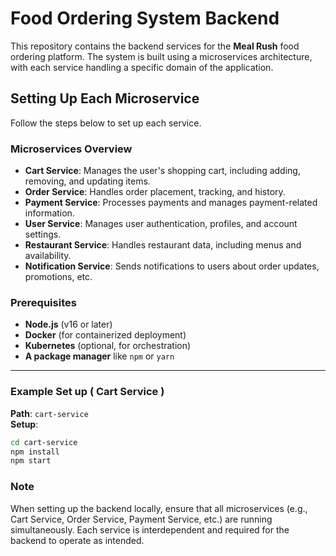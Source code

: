 # Food Ordering System Backend

This repository contains the backend services for the **Meal Rush** food ordering platform. The system is built using a microservices architecture, with each service handling a specific domain of the application.

## Setting Up Each Microservice

Follow the steps below to set up each service.



### Microservices Overview
- **Cart Service**: Manages the user's shopping cart, including adding, removing, and updating items.
- **Order Service**: Handles order placement, tracking, and history.
- **Payment Service**: Processes payments and manages payment-related information.
- **User Service**: Manages user authentication, profiles, and account settings.
- **Restaurant Service**: Handles restaurant data, including menus and availability.
- **Notification Service**: Sends notifications to users about order updates, promotions, etc.

### Prerequisites
- **Node.js** (v16 or later)
- **Docker** (for containerized deployment)
- **Kubernetes** (optional, for orchestration)
- **A package manager** like `npm` or `yarn`

---

###  Example Set up ( Cart Service )
**Path**: `cart-service`  
**Setup**:
```bash
cd cart-service
npm install
npm start

```

### Note
When setting up the backend locally, ensure that all microservices (e.g., Cart Service, Order Service, Payment Service, etc.) are running simultaneously. Each service is interdependent and required for the backend to operate as intended.
